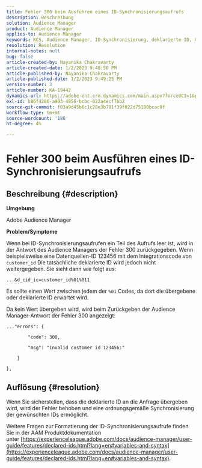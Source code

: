 ```yaml
---
title: Fehler 300 beim Ausführen eines ID-Synchronisierungsaufrufs
description: Beschreibung
solution: Audience Manager
product: Audience Manager
applies-to: Audience Manager
keywords: KCS, Audience Manager, ID-Synchronisierung, deklarierte ID, Customer ID-Synchronisierung, Kunden-ID, Online-Synchronisierung
resolution: Resolution
internal-notes: null
bug: false
article-created-by: Nayanika Chakravarty
article-created-date: 1/2/2023 9:48:50 PM
article-published-by: Nayanika Chakravarty
article-published-date: 1/2/2023 9:49:25 PM
version-number: 3
article-number: KA-19442
dynamics-url: https://adobe-ent.crm.dynamics.com/main.aspx?forceUCI=1&pagetype=entityrecord&etn=knowledgearticle&id=a715aa3d-e78a-ed11-81ac-6045bd006c82
exl-id: b86f4286-a903-4956-bcbc-022a4ecf7bb2
source-git-commit: f03a9d45b6c1c28e3b701f39f022d75180bcac0f
workflow-type: tm+mt
source-wordcount: '186'
ht-degree: 4%

---
```


# Fehler 300 beim Ausführen eines ID-Synchronisierungsaufrufs

## Beschreibung {#description}


<b>Umgebung</b>

Adobe Audience Manager

<b>Problem/Symptome</b>

Wenn bei ID-Synchronisierungsaufrufen ein Teil des Aufrufs leer ist, wird in der Antwort des Audience Managers der Fehler 300 zurückgegeben. Wenn beispielsweise eine Datenquellen-ID 123456 mit dem Integrationscode von `customer_id` Die tatsächliche deklarierte ID wird jedoch nicht weitergegeben. Sie sieht dann wie folgt aus:

`...&d_cid_ic=customer_id%01%011`

Es sollte einen Wert zwischen jedem der `%01` Codes, da dort die übergebene oder deklarierte ID erwartet wird.

Da kein Wert übergeben wird, wird beim Zurückgeben der Audience Manager-Antwort der Fehler 300 angezeigt:




```
..."errors": {

        "code": 300,

        "msg": "Invalid customer id 123456:"

    }

},
```





## Auflösung {#resolution}


Wenn Sie sicherstellen, dass die deklarierte ID an die Anfrage übergeben wird, wird der Fehler behoben und eine ordnungsgemäße Synchronisierung der gewünschten IDs ermöglicht.

Weitere Fragen zur Formatierung der ID-Synchronisierungsaufrufe finden Sie in der AAM Produktdokumentation unter [https://experienceleague.adobe.com/docs/audience-manager/user-guide/features/declared-ids.html?lang=en#variables-and-syntax](https://experienceleague.adobe.com/docs/audience-manager/user-guide/features/declared-ids.html?lang=en#variables-and-syntax).
